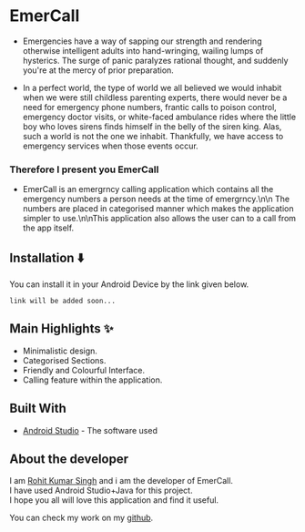 # EmerCall
* Emergencies have a way of sapping our strength and rendering otherwise intelligent adults into hand-wringing, wailing lumps of hysterics. The surge of panic paralyzes rational thought, and suddenly you're at the mercy of prior preparation.

* In a perfect world, the type of world we all believed we would inhabit when we were still childless parenting experts, there would never be a need for emergency phone numbers, frantic calls to poison control, emergency doctor visits, or white-faced ambulance rides where the little boy who loves sirens finds himself in the belly of the siren king.
Alas, such a world is not the one we inhabit. Thankfully, we have access to emergency services when those events occur.

### Therefore I present you EmerCall

* EmerCall is an emergrncy calling application which contains all the emergency numbers a person needs at the time of emergrncy.\n\n   The numbers are placed in categorised manner which makes the application simpler to use.\n\nThis application also allows the user can to a call from the app itself.




## Installation :arrow_down:
You can install it in your Android Device by the link given below. 

```
link will be added soon...
```


## Main Highlights :sparkles:

* Minimalistic design.
* Categorised Sections.
* Friendly and Colourful Interface.
* Calling feature within the application.


## Built With

* [Android Studio](https://developer.android.com/studio) - The software used


## About the developer

I am [Rohit Kumar Singh](https://rohitsinghkcodes.github.io/portfolio/) and i am the developer of EmerCall.  
I have used Android Studio+Java for this project.  
I hope you all will love this application and find it useful.

You can check my work on my [github](https://github.com/rohitsinghkcodes).

